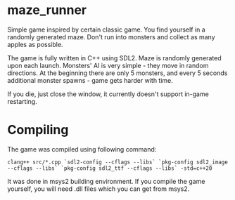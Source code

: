 # maze_runner

Simple game inspired by certain classic game. You find yourself in a randomly generated maze. Don't run into monsters and collect as many apples as possible.

The game is fully written in C++ using SDL2. Maze is randomly generated upon each launch. Monsters' AI is very simple - they move in random directions. At the beginning there are only 5 monsters, and every 5 seconds additional monster spawns - game gets harder with time.

If you die, just close the window, it currently doesn't support in-game restarting.

# Compiling

The game was compiled using following command:

    clang++ src/*.cpp `sdl2-config --cflags --libs` `pkg-config sdl2_image --cflags --libs` `pkg-config sdl2_ttf --cflags --libs` -std=c++20

It was done in msys2 building environment. If you compile the game yourself, you will need .dll files which you can get from msys2.
